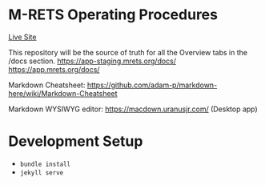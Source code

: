 # M-RETS Operating Procedures

[Live Site](https://mrets.github.io/Operating-Procedures/)

This repository will be the source of truth for all the Overview tabs in the /docs section.
https://app-staging.mrets.org/docs/
https://app.mrets.org/docs/

Markdown Cheatsheet:
https://github.com/adam-p/markdown-here/wiki/Markdown-Cheatsheet

Markdown WYSIWYG editor:
https://macdown.uranusjr.com/ (Desktop app)

# Development Setup

* ```bundle install```
* ```jekyll serve```
